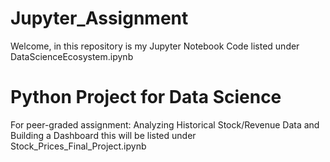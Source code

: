 # Jupyter_Assignment

Welcome, in this repository is my Jupyter Notebook Code listed under DataScienceEcosystem.ipynb

# Python Project for Data Science
For peer-graded assignment: Analyzing Historical Stock/Revenue Data and Building a Dashboard this will be listed under Stock_Prices_Final_Project.ipynb
